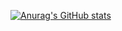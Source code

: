 [![Anurag's GitHub stats](https://github-readme-stats.vercel.app/api?username=deenyshomar&count_private=trueshow_icons=true&theme=radical)](https://github.com/deenyshomar/github-readme-stats)
